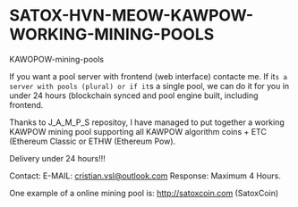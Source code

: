 # SATOX-HVN-MEOW-KAWPOW-WORKING-MINING-POOLS
KAWOPOW-mining-pools

If you want a pool server with frontend (web interface) contacte me. If it`s a server with pools (plural) or if it`s a single pool, we can do it for you in under 24 hours (blockchain synced and pool engine built, including frontend.

Thanks to J_A_M_P_S repositoy, I have managed to put together a working KAWPOW mining pool supporting all KAWPOW algorithm coins + ETC (Ethereum Classic or ETHW (Ethereum Pow).

Delivery under 24 hours!!!

Contact:
E-MAIL: cristian.vsl@outlook.com
Response: Maximum 4 Hours.

One example of a online mining pool is: http://satoxcoin.com (SatoxCoin)
